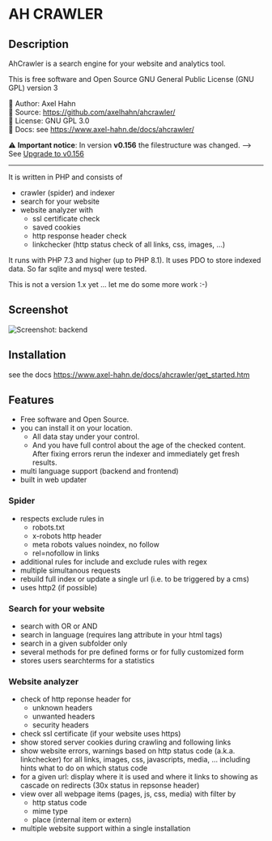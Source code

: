 
# AH CRAWLER #

## Description ## 

AhCrawler is a search engine for your website and analytics tool.

This is free software and Open Source 
GNU General Public License (GNU GPL) version 3

👤 Author: Axel Hahn\
🧾 Source: <https://github.com/axelhahn/ahcrawler/>\
📜 License: GNU GPL 3.0\
📗 Docs: see <https://www.axel-hahn.de/docs/ahcrawler/>

⚠️ **Important notice**:
In version **v0.156** the filestructure was changed. 
--> See [Upgrade to v0.156](docs/00_⚠️_Upgrade_to_v0156.md)

- - - 
It is written in PHP and consists of
- crawler (spider) and indexer
- search for your website
- website analyzer with
  - ssl certificate check
  - saved cookies
  - http response header check
  - linkchecker (http status check of all links, css, images, ...)

It runs with PHP 7.3 and higher (up to PHP 8.1).
It uses PDO to store indexed data. So far sqlite and mysql were tested.

This is not a version 1.x yet ... let me do some more work :-)

## Screenshot ## 

![Screenshot: backend](https://www.axel-hahn.de/assets/projects/ahcrawler/03-analyse.png)


## Installation ##
see the docs https://www.axel-hahn.de/docs/ahcrawler/get_started.htm


## Features ##

- Free software and Open Source.
- you can install it on your location. 
  - All data stay under your control. 
  - And you have full control about the age of the checked content. After fixing errors rerun the indexer and immediately get fresh results.
- multi language support (backend and frontend)
- built in web updater

### Spider ###

- respects exclude rules in
  - robots.txt
  - x-robots http header
  - meta robots values noindex, no follow
  - rel=nofollow in links
- additional rules for include and exclude rules with regex
- multiple simultanous requests
- rebuild full index or update a single url (i.e. to be triggered by a cms)
- uses http2 (if possible)

### Search for your website ###

- search with OR or AND
- search in language (requires lang attribute in your html tags)
- search in a given subfolder only
- several methods for pre defined forms or for fully customized form
- stores users searchterms for a statistics

### Website analyzer ###

- check of http reponse header for 
  - unknown headers
  - unwanted headers
  - security headers
- check ssl certificate (if your website uses https)
- show stored server cookies during crawling and following links
- show website errors, warnings based on http status code (a.k.a. linkchecker)
  for all links, images, css, javascripts, media, ... including hints what to do on which status code
- for a given url: display where it is used and where it links to showing
  as cascade on redirects (30x status in repsonse header)
- view over all webpage items (pages, js, css, media) with filter by
  - http status code
  - mime type
  - place (internal item or extern)
- multiple website support within a single installation

